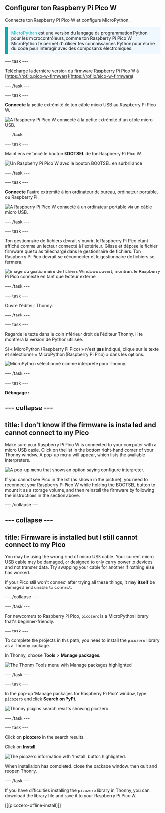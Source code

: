 ## Configurer ton Raspberry Pi Pico W

<div style="display: flex; flex-wrap: wrap">
<div style="flex-basis: 200px; flex-grow: 1; margin-right: 15px;">
Connecte ton Raspberry Pi Pico W et configure MicroPython.
</div>
</div>

<p style='border-left: solid; border-width:10px; border-color: #0faeb0; background-color: aliceblue; padding: 10px;'>
<span style="color: #0faeb0">MicroPython</span> est une version du langage de programmation Python pour les microcontrôleurs, comme ton Raspberry Pi Pico W. MicroPython te permet d'utiliser tes connaissances Python pour écrire du code pour interagir avec des composants électroniques.</p>

\--- task ---

Télécharge la dernière version du firmware Raspberry Pi Pico W à [https://rpf.io/pico-w-firmware](https://rpf.io/pico-w-firmware)

\--- /task ---

\--- task ---

**Connecte** la petite extrémité de ton câble micro USB au Raspberry Pi Pico W.

![A Raspberry Pi Pico W connecté à la petite extrémité d'un câble micro USB.](images/pico-top-plug.png)

\--- /task ---

\--- task ---

Maintiens enfoncé le bouton **BOOTSEL** de ton Raspberry Pi Pico W.

![Un Raspberry Pi Pico W avec le bouton BOOTSEL en surbrillance](images/bootsel.png)

\--- /task ---

\--- task ---

**Connecte** l'autre extrémité à ton ordinateur de bureau, ordinateur portable, ou Raspberry Pi.

![A Raspberry Pi Pico W connecté à un ordinateur portable via un câble micro USB.](images/plug-in-pico.png)

\--- /task ---

\--- task ---

Ton gestionnaire de fichiers devrait s'ouvrir, le Raspberry Pi Pico étant affiché comme un lecteur connecté à l'extérieur. Glisse et dépose le fichier firmware que tu as téléchargé dans le gestionnaire de fichiers. Ton Raspberry Pi Pico devrait se déconnecter et le gestionnaire de fichiers se fermera.

![image du gestionnaire de fichiers Windows ouvert, montrant le Raspberry Pi Pico connecté en tant que lecteur externe](images/file_manager.png)

\--- /task ---

\--- task ---

Ouvre l'éditeur Thonny.

\--- /task ---

\--- task ---

Regarde le texte dans le coin inférieur droit de l'éditeur Thonny. Il te montrera la version de Python utilisée.

Si « MicroPython (Raspberry Pi Pico) » n'est **pas** indiqué, clique sur le texte et sélectionne « MicroPython (Raspberry Pi Pico) » dans les options.

![MicroPython sélectionné comme interprète pour Thonny.](images/thonny-select-interpreter.png)

\--- /task ---

\--- task ---

**Débogage :**

## --- collapse ---

## title: I don't know if the firmware is installed and cannot connect to my Pico

Make sure your Raspberry Pi Pico W is connected to your computer with a micro USB cable. Click on the list in the bottom right-hand corner of your Thonny window. A pop-up menu will appear, which lists the available interpreters.

![A pop-up menu that shows an option saying configure interpreter.](images/no-pico-interpreter.png)

If you cannot see Pico in the list (as shown in the picture), you need to reconnect your Raspberry Pi Pico W while holding the BOOTSEL button to mount it as a storage volume, and then reinstall the firmware by following the instructions in the section above.

\--- /collapse ---

## --- collapse ---

## title: Firmware is installed but I still cannot connect to my Pico

You may be using the wrong kind of micro USB cable. Your current micro USB cable may be damaged, or designed to only carry power to devices and not transfer data. Try swapping your cable for another if nothing else has worked.

If your Pico still won't connect after trying all these things, it may **itself** be damaged and unable to connect.

\--- /collapse ---

\--- /task ---

For newcomers to Raspberry Pi Pico, `picozero` is a MicroPython library that's beginner-friendly.

\--- task ---

To complete the projects in this path, you need to install the `picozero` library as a Thonny package.

In Thonny, choose **Tools** > **Manage packages**.

![The Thonny Tools menu with Manage packages highlighted.](images/thonny-manage-packages.jpg)

\--- /task ---

\--- task ---

In the pop-up 'Manage packages for Raspberry Pi Pico' window, type `picozero` and click **Search on PyPi**.

![Thonny plugins search results showing picozero.](images/thonny-packages-picozero.jpg)

\--- /task ---

\--- task ---

Click on **picozero** in the search results.

Click on **Install**.

![The picozero information with 'Install' button highlighted.](images/thonny-install-package.jpg)

When installation has completed, close the package window, then quit and reopen Thonny.

\--- /task ---

If you have difficulties installing the `picozero` library in Thonny, you can download the library file and save it to your Raspberry Pi Pico W.

[[[picozero-offline-install]]]
